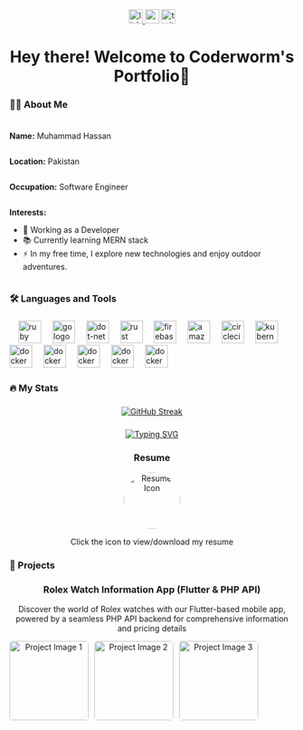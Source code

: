 <div align="center">
  <a href="https://www.linkedin.com/in/muhammad-hassan-307a23269/">
    <img src="https://img.shields.io/static/v1?message=LinkedIn&logo=linkedin&label=&color=0077B5&logoColor=white&labelColor=&style=for-the-badge" height="25" alt="linkedin logo"  />
  </a>
  <img src="https://img.shields.io/static/v1?message=Youtube&logo=youtube&label=&color=FF0000&logoColor=white&labelColor=&style=for-the-badge" height="25" alt="youtube logo"  />
  <img src="https://img.shields.io/static/v1?message=Twitter&logo=twitter&label=&color=1DA1F2&logoColor=white&labelColor=&style=for-the-badge" height="25" alt="twitter logo"  />
</div>

###

<h1 align="center">Hey there! Welcome to Coderworm's Portfolio👋</h1>

###

<h3 align="left">👩‍💻 About Me</h3>

###

<div style="display: flex; flex-direction: column;">
    <p><strong>Name:</strong> Muhammad Hassan</p>
    <p><strong>Location:</strong> Pakistan</p>
    <p><strong>Occupation:</strong> Software Engineer</p>
    <p><strong>Interests:</strong></p>
    <ul style="margin-top: 0;">
      <li>🔭 Working as a Developer</li>
      <li>📚 Currently learning MERN stack</li>
      <li>⚡ In my free time, I explore new technologies and enjoy outdoor adventures.</li>
    </ul>
  </div>

###

<h3 align="left">🛠 Languages and Tools</h3>

###

<div align="left">
  <img width="12" />
  <img src="https://cdn.jsdelivr.net/gh/devicons/devicon@latest/icons/githubcodespaces/githubcodespaces-original.svg" height="40" alt="ruby logo"  />
  <img width="12" />
  <img src="https://cdn.jsdelivr.net/gh/devicons/devicon@latest/icons/flutter/flutter-original.svg" height="40" alt="go logo"  />
  <img width="12" />
  <img src="https://cdn.jsdelivr.net/gh/devicons/devicon@latest/icons/dart/dart-original.svg" height="40" alt="dot-net logo"  />
  <img width="12" />
  <img src="https://cdn.jsdelivr.net/gh/devicons/devicon@latest/icons/firebase/firebase-original.svg" height="40" alt="rust logo"  />
  <img width="12" />
  <img src="https://cdn.jsdelivr.net/gh/devicons/devicon@latest/icons/php/php-original.svg" height="40" alt="firebase logo"  />
  <img width="12" />
  <img src="https://cdn.jsdelivr.net/gh/devicons/devicon@latest/icons/react/react-original.svg" height="40" alt="amazonwebservices logo"  />
  <img width="12" />
  <img src="https://cdn.jsdelivr.net/gh/devicons/devicon@latest/icons/vitejs/vitejs-original.svg" height="40" alt="circleci logo"  />
  <img width="12" />
  <img src="https://cdn.jsdelivr.net/gh/devicons/devicon@latest/icons/nodejs/nodejs-original.svg" height="40" alt="kubernetes logo"  />
  <img width="12" />
  <img src="https://cdn.jsdelivr.net/gh/devicons/devicon@latest/icons/android/android-original.svg" height="40" alt="docker logo"  />
  <img width="12" />
  <img src="https://cdn.jsdelivr.net/gh/devicons/devicon@latest/icons/html5/html5-original.svg" height="40" alt="docker logo"  />
  <img width="12" />
  <img src="https://cdn.jsdelivr.net/gh/devicons/devicon@latest/icons/css3/css3-original.svg" height="40" alt="docker logo"  />
  <img width="12" />
  <img src="https://cdn.jsdelivr.net/gh/devicons/devicon@latest/icons/javascript/javascript-original.svg" height="40" alt="docker logo"  />
  <img width="12" />
  <img src="https://cdn.jsdelivr.net/gh/devicons/devicon@latest/icons/express/express-original.svg" height="40" alt="docker logo"  />
  
</div>

###

<h3 align="left">🔥 My Stats</h3>

###

<div align="center">
  <a href="https://git.io/streak-stats"><img src="https://streak-stats.demolab.com?user=Coder%20Worm&theme=dark&hide_border=true&exclude_days=Mon%2CTue%2CWed%2CThu%2CFri" alt="GitHub Streak" /></a>
</div>

###

###

<div align="center">
<a href="https://git.io/typing-svg"><img src="https://readme-typing-svg.demolab.com?font=Fira+Code&pause=1000&color=24F7A7&random=false&width=435&lines=Coding+with+CoderWorm" alt="Typing SVG" /></a>
</div>

<div align="center">
  <h3>Resume</h3>
  <a href="https://drive.google.com/file/d/17dmQuUWvDLVjNQgKDDjpeoGAFsi7MH4c/view?usp=sharing" target="_blank">
    <img src="https://img.icons8.com/?size=256&id=251Vpt5Qt2i5&format=png" alt="Resume Icon" style="width: 100px; height: 100px; border-radius: 50%; object-fit: cover;" />
  </a>
  <p>Click the icon to view/download my resume</p>
</div>


<h3 align="left">🚀 Projects</h3>

###

<!-- Demo Project Section -->
<div align="center">
  <h3>Rolex Watch Information App (Flutter & PHP API)</h3>
  <p>Discover the world of Rolex watches with our Flutter-based mobile app, powered by a seamless PHP API backend for comprehensive information and pricing details</p>
  <div style="display: flex; flex-wrap: nowrap;">
    <a href="https://github.com/coderworm04/rolexapp.git">
      <img src="[https://media.licdn.com/dms/image/D4D22AQGV8DN0YmbuYg/feedshare-shrink_1280/0/1710642575300?e=1713398400&v=beta&t=_Guf52gyQJFY1Kq-YV9lBIlJzvZE3YkR3_FgUEhFT1M](https://media.licdn.com/dms/image/D4D22AQGV8DN0YmbuYg/feedshare-shrink_1280/0/1710642575300?e=1723075200&v=beta&t=vornsKZj3uwUtJsX1iKBUyVSPOeUadUCT68dRViwuvw)" alt="Project Image 1" style="border-radius: 5px; margin-right: 10px; object-fit: cover;"  height="140"/>
    </a>
    <a href="https://github.com/coderworm04/rolexapp.git">
      <img src="https://media.licdn.com/dms/image/D4D22AQGvHHODqYTDSA/feedshare-shrink_1280/0/1710642575184?e=1713398400&v=beta&t=2LbDHMCdjRm9mjjG4mUzPQzp-shM_c7vqV3aZtzwWJo" alt="Project Image 2" style="border-radius: 5px; margin-right: 10px;  object-fit: cover;" height="140" />
    </a>
    <a href="https://github.com/coderworm04/rolexapp.git">
      <img src="https://media.licdn.com/dms/image/D4D22AQFgayNmEHwd7Q/feedshare-shrink_1280/0/1710642575011?e=1713398400&v=beta&t=ASonEfPnQ-UglYuR4AuFhcIWVnFaeAdj7PUCiTxh1MA" alt="Project Image 3" style="border-radius: 5px; object-fit: cover;" height="140"/>
    </a>
</div>

</div>
<!-- Add more project sections as needed -->

###
